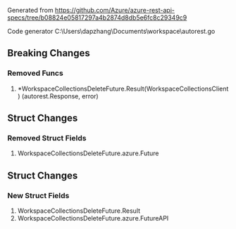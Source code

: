 Generated from https://github.com/Azure/azure-rest-api-specs/tree/b08824e05817297a4b2874d8db5e6fc8c29349c9

Code generator C:\Users\dapzhang\Documents\workspace\autorest.go

## Breaking Changes

### Removed Funcs

1. *WorkspaceCollectionsDeleteFuture.Result(WorkspaceCollectionsClient) (autorest.Response, error)

## Struct Changes

### Removed Struct Fields

1. WorkspaceCollectionsDeleteFuture.azure.Future

## Struct Changes

### New Struct Fields

1. WorkspaceCollectionsDeleteFuture.Result
1. WorkspaceCollectionsDeleteFuture.azure.FutureAPI
